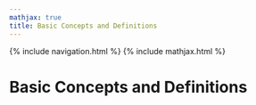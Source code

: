 ```yaml
---
mathjax: true
title: Basic Concepts and Definitions
---
```

{% include navigation.html %}
{% include mathjax.html %}

# Basic Concepts and Definitions

